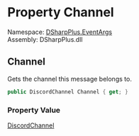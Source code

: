 # Property Channel

Namespace: [DSharpPlus.EventArgs](DSharpPlus.EventArgs.md)  
Assembly: DSharpPlus.dll

## <a id="DSharpPlus_EventArgs_MessageCreateEventArgs_Channel"></a>Channel

Gets the channel this message belongs to.

```csharp
public DiscordChannel Channel { get; }
```

### Property Value

[DiscordChannel](DSharpPlus.Entities.DiscordChannel.md)

